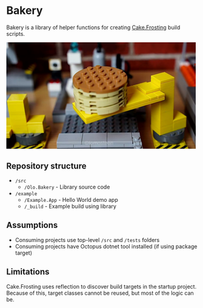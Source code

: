 # Bakery

Bakery is a library of helper functions for creating [Cake.Frosting](https://cakebuild.net/docs/running-builds/runners/cake-frosting) build scripts.

<img src="bakery.jpeg" style="max-width: 500px;"/>

## Repository structure

- `/src`
  - `/Olo.Bakery` - Library source code
- `/example`
  - `/Example.App` - Hello World demo app
  - `/_build` - Example build using library

## Assumptions

- Consuming projects use top-level `/src` and `/tests` folders
- Consuming projects have Octopus dotnet tool installed (if using package target)

## Limitations

Cake.Frosting uses reflection to discover build targets in the startup project. Because of this, target classes cannot be reused, but most of the logic can be.
